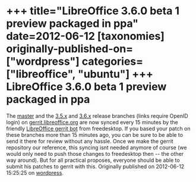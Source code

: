 +++
title="LibreOffice 3.6.0 beta 1 preview packaged in ppa"
date=2012-06-12
[taxonomies]
originally-published-on=["wordpress"]
categories=["libreoffice", "ubuntu"]
+++
LibreOffice 3.6.0 beta 1 preview packaged in ppa
================================================

The <a href="https://gerrit.libreoffice.org/gitweb?p=core.git;a=shortlog;h=refs%2Fheads%2Fmaster" rel="nofollow">master</a> and the <a href="https://gerrit.libreoffice.org/gitweb?p=core.git;a=shortlog;h=refs%2Fheads%2Flibreoffice-3-5" rel="nofollow">3.5.x</a> and <a href="https://gerrit.libreoffice.org/gitweb?p=core.git;a=shortlog;h=refs%2Fheads%2Flibreoffice-3-6" rel="nofollow">3.6.x</a> release branches (links require OpenID login) on <a href="https://gerrit.libreoffice.org" rel="nofollow">gerrit.libreoffice.org</a> are now synced every 15 minutes by the friendly <a href="https://launchpad.net/%7Er-gerrit-0" rel="nofollow">LibreOffice gerrit bot</a> from freedesktop. If you based your patch on these branches more than 15 minutes ago, you can be sure to be able to send it there for review without any hassle. Once we make the gerrit repository our reference, this syncing isnt needed anymore of course (we would only need to push those changes to freedesktop then -- the other way around). But for all practical proposes, everyone should be able to submit his patches to gerrit with this.
Originally published on 2012-06-12 15:25:25 on [wordpress](https://skyfromme.wordpress.com/2012/06/12/libreoffice-3-6-0-beta-1-preview-packaged-in-ppa/).
